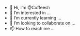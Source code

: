 - 👋 Hi, I’m @Coffeesh
- 👀 I’m interested in ...
- 🌱 I’m currently learning ...
- 💞️ I’m looking to collaborate on ...
- 📫 How to reach me ...

<!---
Coffeesh/Coffeesh is a ✨ special ✨ repository because its `README.md` (this file) appears on your GitHub profile.
You can click the Preview link to take a look at your changes.
--->
